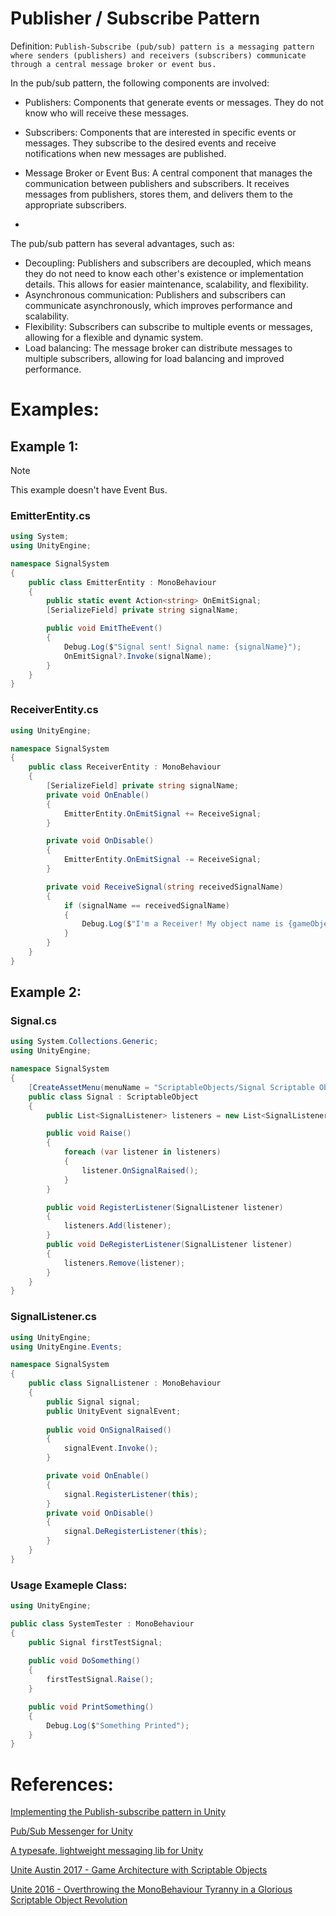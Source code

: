 # Publisher / Subscribe Pattern

Definition: `Publish-Subscribe (pub/sub) pattern is a messaging pattern where senders (publishers) and receivers (subscribers) communicate through a central message broker or event bus.`

In the pub/sub pattern, the following components are involved:
- Publishers: Components that generate events or messages. They do not know who will receive these messages.
- Subscribers: Components that are interested in specific events or messages. They subscribe to the desired events and receive notifications when new messages are published.
- Message Broker or Event Bus: A central component that manages the communication between publishers and subscribers. It receives messages from publishers, stores them, and delivers them to the appropriate subscribers.

- 
The pub/sub pattern has several advantages, such as:
- Decoupling: Publishers and subscribers are decoupled, which means they do not need to know each other's existence or implementation details. This allows for easier maintenance, scalability, and flexibility.
- Asynchronous communication: Publishers and subscribers can communicate asynchronously, which improves performance and scalability.
- Flexibility: Subscribers can subscribe to multiple events or messages, allowing for a flexible and dynamic system.
- Load balancing: The message broker can distribute messages to multiple subscribers, allowing for load balancing and improved performance.

# Examples:

## Example 1:

> [!NOTE]
> This example doesn't have Event Bus.

### EmitterEntity.cs
```C#
using System;
using UnityEngine;

namespace SignalSystem
{
    public class EmitterEntity : MonoBehaviour
    {
        public static event Action<string> OnEmitSignal;
        [SerializeField] private string signalName;

        public void EmitTheEvent()
        {
            Debug.Log($"Signal sent! Signal name: {signalName}");
            OnEmitSignal?.Invoke(signalName);
        }
    }
}
```
### ReceiverEntity.cs
```C#
using UnityEngine;

namespace SignalSystem
{
    public class ReceiverEntity : MonoBehaviour
    {
        [SerializeField] private string signalName;
        private void OnEnable()
        {
            EmitterEntity.OnEmitSignal += ReceiveSignal;
        }

        private void OnDisable()
        {
            EmitterEntity.OnEmitSignal -= ReceiveSignal;
        }

        private void ReceiveSignal(string receivedSignalName)
        {
            if (signalName == receivedSignalName)
            {
                Debug.Log($"I'm a Receiver! My object name is {gameObject.name} and signal was {receivedSignalName}");
            }
        }
    }
}
```

## Example 2:

### Signal.cs
```C#
using System.Collections.Generic;
using UnityEngine;

namespace SignalSystem
{
    [CreateAssetMenu(menuName = "ScriptableObjects/Signal Scriptable Object",fileName = "New Signal",order = 2)]
    public class Signal : ScriptableObject
    {
        public List<SignalListener> listeners = new List<SignalListener>();

        public void Raise()
        {
            foreach (var listener in listeners)
            {
                listener.OnSignalRaised();
            }
        }

        public void RegisterListener(SignalListener listener)
        {
            listeners.Add(listener);
        }
        public void DeRegisterListener(SignalListener listener)
        {
            listeners.Remove(listener);
        }
    }
}
```

### SignalListener.cs
```C#
using UnityEngine;
using UnityEngine.Events;

namespace SignalSystem
{
    public class SignalListener : MonoBehaviour
    {
        public Signal signal;
        public UnityEvent signalEvent;
    
        public void OnSignalRaised()
        {
            signalEvent.Invoke();
        }

        private void OnEnable()
        {
            signal.RegisterListener(this);
        }
        private void OnDisable()
        {
            signal.DeRegisterListener(this);
        }
    }
}
```

### Usage Exameple Class:
```C#
using UnityEngine;

public class SystemTester : MonoBehaviour
{
    public Signal firstTestSignal;
    
    public void DoSomething()
    {
        firstTestSignal.Raise();
    }

    public void PrintSomething()
    {
        Debug.Log($"Something Printed");
    }
}
```

# References:
[Implementing the Publish-subscribe pattern in Unity](https://medium.com/@kunaltandon.kt/implementing-the-publish-subscribe-pattern-in-unity-knowledge-scoops-60ca0ac29884)

[Pub/Sub Messenger for Unity](https://github.com/supermax/pubsub)

[A typesafe, lightweight messaging lib for Unity](https://github.com/yankooliveira/signals)

[Unite Austin 2017 - Game Architecture with Scriptable Objects](https://youtu.be/raQ3iHhE_Kk?si=qJPChERmD1eRoGrc)

[Unite 2016 - Overthrowing the MonoBehaviour Tyranny in a Glorious Scriptable Object Revolution](https://youtu.be/6vmRwLYWNRo?si=v1nPAxOrkNhOW8jM)

